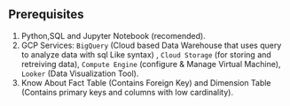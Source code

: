 ## Prerequisites 

1) Python,SQL and Jupyter Notebook (recomended).
2) GCP Services: `BigQuery` (Cloud based Data Warehouse that uses query to analyze data with sql Like syntax) , `Cloud Storage` (for storing and retreiving data), `Compute Engine` (configure & Manage Virtual Machine), `Looker` (Data Visualization Tool).
3) Know About Fact Table (Contains Foreign Key) and Dimension Table (Contains primary keys and columns with low cardinality).